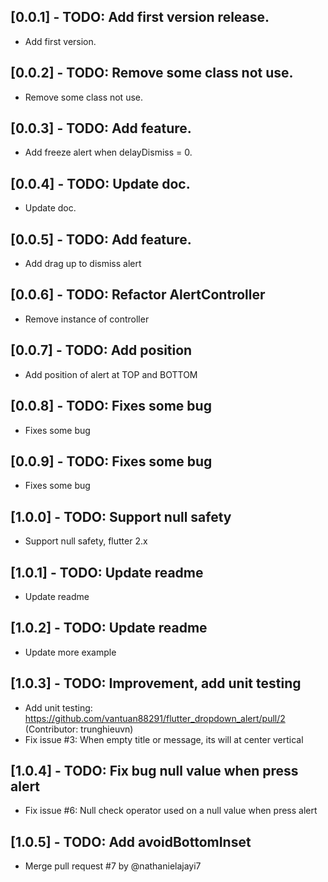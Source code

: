 ## [0.0.1] - TODO: Add first version release.

* Add first version.

## [0.0.2] - TODO: Remove some class not use.

* Remove some class not use.

## [0.0.3] - TODO: Add feature.

* Add freeze alert when delayDismiss = 0.

## [0.0.4] - TODO: Update doc.

* Update doc.

## [0.0.5] - TODO: Add feature.

* Add drag up to dismiss alert

## [0.0.6] - TODO: Refactor AlertController

* Remove instance of controller

## [0.0.7] - TODO: Add position

* Add position of alert at TOP and BOTTOM

## [0.0.8] - TODO: Fixes some bug

* Fixes some bug

## [0.0.9] - TODO: Fixes some bug

* Fixes some bug


## [1.0.0] - TODO: Support null safety

* Support null safety, flutter 2.x


## [1.0.1] - TODO: Update readme

* Update readme

## [1.0.2] - TODO: Update readme

* Update more example

## [1.0.3] - TODO: Improvement, add unit testing

* Add unit testing: https://github.com/vantuan88291/flutter_dropdown_alert/pull/2 (Contributor: trunghieuvn)
* Fix issue #3: When empty title or message, its will at center vertical

## [1.0.4] - TODO: Fix bug null value when press alert

* Fix issue #6: Null check operator used on a null value when press alert


## [1.0.5] - TODO: Add avoidBottomInset

* Merge pull request #7 by @nathanielajayi7